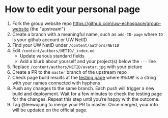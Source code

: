 # How to edit your personal page

1. Fork the group website repo https://github.com/uw-echospace/group-website (the "upstream")
2. Create a branch with a meaningful name, such as `add-ID-page` where `ID` is your github account or UW NetID
3. Find your UW NetID under `/content/authors/NETID`
4. Edit `/content/authors/NETID/_index.md`
    - Update various standard fields
    - Add a blurb about yourself and your project(s) below the `---` line
5. Replace `/content/authors/NETID/avatar.jpg` with your picture
6. Create a PR to the `master` branch of the upstream repo
7. Check page build results at the [testing page](https://uw-echospace.github.io/testview/author/MYNAME/) where `MYNAME` is a string with your names connected with hyphens
8. Push any changes to the same branch. Each push will trigger a new build and deployment. Wait for a few minutes to check the testing page for the changes. Repeat this step until you’re happy with the outcome.
9. Tag @leewujung to merge your PR to master. Once merged, your info will be updated on the official page.

